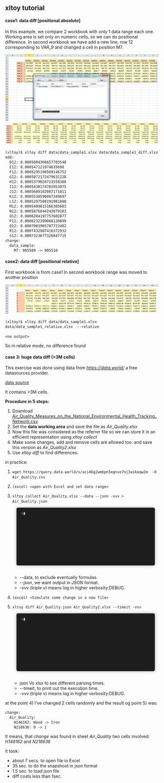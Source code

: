 ## xltoy tutorial

#### case1: data diff [positional absolute]

In this example, we compare 2 workbook with only 1 data range each one. 
Working area is set only on numeric cells, so we can do positional difference.
In second workbook we have add a new line, row 12 corresponding to VAR_9 
and changed a cell in position M7.

![xlsample](https://github.com/glaucouri/xltoy/raw/main/img/data_sample1.png?raw=true)
![xlsample](https://github.com/glaucouri/xltoy/raw/main/img/data_sample1_diff.png?raw=true)

```
(xltoy)$ xltoy diff data/data_sample1.xlsx data/data_sample1_diff.xlsx
add:
  D12: 0.0005004366657703548
  E12: 0.000547121974635698
  F12: 0.0005295198569146752
  G12: 0.0005072172479631228
  H12: 0.0005379024723558388
  I12: 0.0005430174783953075
  J12: 0.0005689182087171011
  K12: 0.0005538596087349697
  L12: 0.0005297508191981888
  M12: 0.0005409815166305603
  N12: 0.0005876844243079103
  O12: 0.0006204197757602877
  P12: 0.0006232399068120899
  Q12: 0.0007001965787723482
  R12: 0.0007432987416372932
  S12: 0.0007323677326847715
change:
  data_sample:
    M7: 905509 -> 905510
```

#### case2: data diff [positional relative]

First workbook is from case1
In second workbook range was moved to another position 

![xlsample](https://github.com/glaucouri/xltoy/raw/main/img/data_sample1_relative.png?raw=true)

```
(xltoy)$ xltoy diff data/data_sample1.xlsx  data/data_sample1_relative.xlsx  --relative

<no output>
```

So in relative mode, no difference found



#### case 3: huge data diff (>3M cells) 

This exercise was done using data from *https://data.world/* a free datasources provider.

[data source](https://tinyurl.com/ybhqd8g9)

It contains >3M cells.

**Procedure in 5 steps:** 
1. Download [Air_Quality_Measures_on_the_National_Environmental_Health_Tracking_Network.csv](https://query.data.world/s/aci46g2wmbpn5egnve7nj3aikoqw2m)
2. Set the **data working area** and save the file as *Air_Quality.xlsx*
3. Now this file was considered as the referrer file so we can store it in an 
   efficient representation using *xltoy collect*
4. Make some changes, add and remove cells are allowed too. and save this version as *Air_Quality2.xlsx*
5. Use *xltoy diff* to find differences.

in practice:

1. `wget https://query.data.world/s/aci46g2wmbpn5egnve7nj3aikoqw2m  -O Air_Quality.csv`
2. `(excel) <open with Excel and set data range>`
3. `xltoy collect Air_Quality.xlsx --data --json -vvv > Air_Quality.json`
   ![xlsample](https://github.com/glaucouri/xltoy/raw/main/img/data_collect.gif?raw=true)
   * --data, to exclude eventually formulas.
   * --json, we want output in JSON format.
   * -vvv (triple v) means log in higher verbosity:DEBUG.
   
   
4. `(excel) <Simulate some change in a new file>` 
5. `xltoy diff Air_Quality.json Air_Quality2.xlsx --timeit -vvv`
   ![xlsample](https://github.com/glaucouri/xltoy/raw/main/img/data_diff.gif?raw=true)
   * json Vs xlsx to see different parsing times.
   * --timeit, to print out the execution time.
   * -vvv (triple v) means log in higher verbosity:DEBUG.


at the point 4) I've changed 2 cells randomly and the result og point 5) was:

```
change:
  Air_Quality:
    H146162: Wood -> Iron
    N218636: 0 -> 1
```

It means, that *change* was found in sheet *Air_Quality*
two cells involved: *H146162* and *N218636*

It took:

- about 7 secs. to open file in Excel
- 35 sec. to do the snapshoot in json format
- 1.5 sec. to load json file
- diff costs less than 1sec.

